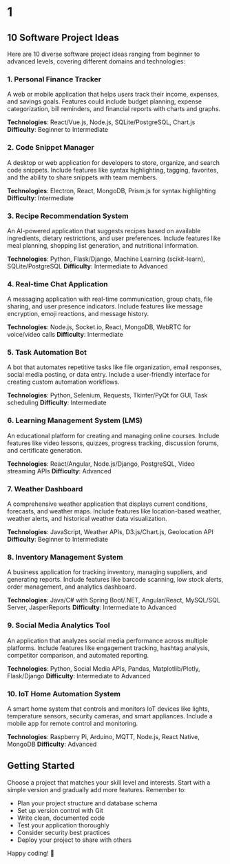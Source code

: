# 1

## 10 Software Project Ideas

Here are 10 diverse software project ideas ranging from beginner to advanced levels, covering different domains and technologies:

### 1. Personal Finance Tracker
A web or mobile application that helps users track their income, expenses, and savings goals. Features could include budget planning, expense categorization, bill reminders, and financial reports with charts and graphs.

**Technologies**: React/Vue.js, Node.js, SQLite/PostgreSQL, Chart.js
**Difficulty**: Beginner to Intermediate

### 2. Code Snippet Manager
A desktop or web application for developers to store, organize, and search code snippets. Include features like syntax highlighting, tagging, favorites, and the ability to share snippets with team members.

**Technologies**: Electron, React, MongoDB, Prism.js for syntax highlighting
**Difficulty**: Intermediate

### 3. Recipe Recommendation System
An AI-powered application that suggests recipes based on available ingredients, dietary restrictions, and user preferences. Include features like meal planning, shopping list generation, and nutritional information.

**Technologies**: Python, Flask/Django, Machine Learning (scikit-learn), SQLite/PostgreSQL
**Difficulty**: Intermediate to Advanced

### 4. Real-time Chat Application
A messaging application with real-time communication, group chats, file sharing, and user presence indicators. Include features like message encryption, emoji reactions, and message history.

**Technologies**: Node.js, Socket.io, React, MongoDB, WebRTC for voice/video calls
**Difficulty**: Intermediate

### 5. Task Automation Bot
A bot that automates repetitive tasks like file organization, email responses, social media posting, or data entry. Include a user-friendly interface for creating custom automation workflows.

**Technologies**: Python, Selenium, Requests, Tkinter/PyQt for GUI, Task scheduling
**Difficulty**: Intermediate

### 6. Learning Management System (LMS)
An educational platform for creating and managing online courses. Include features like video lessons, quizzes, progress tracking, discussion forums, and certificate generation.

**Technologies**: React/Angular, Node.js/Django, PostgreSQL, Video streaming APIs
**Difficulty**: Advanced

### 7. Weather Dashboard
A comprehensive weather application that displays current conditions, forecasts, and weather maps. Include features like location-based weather, weather alerts, and historical weather data visualization.

**Technologies**: JavaScript, Weather APIs, D3.js/Chart.js, Geolocation API
**Difficulty**: Beginner to Intermediate

### 8. Inventory Management System
A business application for tracking inventory, managing suppliers, and generating reports. Include features like barcode scanning, low stock alerts, order management, and analytics dashboard.

**Technologies**: Java/C# with Spring Boot/.NET, Angular/React, MySQL/SQL Server, JasperReports
**Difficulty**: Intermediate to Advanced

### 9. Social Media Analytics Tool
An application that analyzes social media performance across multiple platforms. Include features like engagement tracking, hashtag analysis, competitor comparison, and automated reporting.

**Technologies**: Python, Social Media APIs, Pandas, Matplotlib/Plotly, Flask/Django
**Difficulty**: Intermediate to Advanced

### 10. IoT Home Automation System
A smart home system that controls and monitors IoT devices like lights, temperature sensors, security cameras, and smart appliances. Include a mobile app for remote control and monitoring.

**Technologies**: Raspberry Pi, Arduino, MQTT, Node.js, React Native, MongoDB
**Difficulty**: Advanced

## Getting Started

Choose a project that matches your skill level and interests. Start with a simple version and gradually add more features. Remember to:

- Plan your project structure and database schema
- Set up version control with Git
- Write clean, documented code
- Test your application thoroughly
- Consider security best practices
- Deploy your project to share with others

Happy coding! 🚀